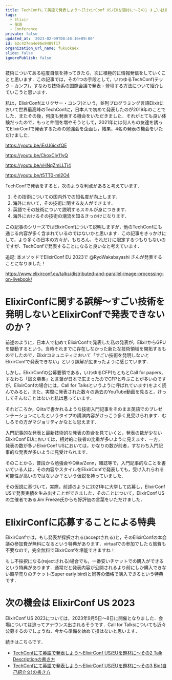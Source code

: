 ```yaml
---
title: TechConfにて英語で発表しよう〜ElixirConf US/EUを題材に〜その1 すごい技術を発明しないとElixirConfで発表できないのか？
tags:
  - Elixir
  - 英語
  - Conference
private: false
updated_at: '2023-02-09T08:48:16+09:00'
id: 62c427ea4e06e9489f17
organization_url_name: fukuokaex
slide: false
ignorePublish: false
---
```

技術についてある程度自信を持ってきたら，次に積極的に情報発信をしていくことと思います．この記事では，その1つの手段として，いわゆるTechConf(テック・カンフ)，すなわち技術系の国際会議で発表・登壇する方法について紹介していこうと思います．

私は，ElixirConf(エリクサー・コンフ)という，並列プログラミング言語Elixirにおいて世界最高峰のTechConfに，日本人で初めて発表したのが2019年のことでした．またその後，何度も発表する機会をいただきました．それがとても良い体験だったので，もっと仲間を増やそうとして，2021年には何人もの友達を誘ってElixirConfで発表するための勉強会を企画し，結果，4名の発表の機会をいただけました．

https://youtu.be/iEsU6icxfQE

https://youtu.be/CkoxCly11yQ

https://youtu.be/vHNqZmLLTj4

https://youtu.be/t5TT0-mI2O4


TechConfで発表をすると，次のような利点があると考えています．

1. その技術についての国内外での知名度が向上します．
1. 海外において，その技術に関する友人ができます．
1. 英語でその技術について説明するスキルが身につきます．
1. 海外におけるその技術の潮流を知るきっかけになります．

この記事のシリーズではElixirConfについて説明しますが，他のTechConfにも通じる内容が多く含まれているのではないかと思います．この記事をきっかけにして，より多くの日本の方々が，もちろん，それだけに限定するつもりもないのですが．TechConfで発表することになると良いなと考えています．

追記: 本メソッドでElixirConf EU 2023で @RyoWakabayashi さんが発表することになりました！

https://www.elixirconf.eu/talks/distributed-and-parallel-image-processing-on-livebook/

# ElixirConfに関する誤解〜すごい技術を発明しないとElixirConfで発表できないのか？

前述のように，日本人で初めてElixirConfで発表した私の発表が，ElixirからGPUを駆動するという，当時それまでに存在しなかった新たな技術領域を開拓するものでしたので，Elixirコミュニティにおいて「すごい技術を発明しないとElixirConfで発表できない」という誤解が広まったように感じています．

しかし，ElixirConfの公募要領である，いわゆるCFP(もともとCall for papers，すなわち「論文募集」と言葉が日本で広まったのでCFPと呼ぶことが多いのですが，ElixirConfの場合には，Call for Talksというように呼ばれています)をよく読んでみると，また，実際に発表された数々の過去のYouTube動画を見ると，けっしてそんなことはないと私は思っています．

それどころか，Qiitaで書かれるような技術入門記事をそのまま英語でのプレゼンテーションにしたというタイプの講演内容がけっこう多く見受けられます．むしろその方がマジョリティかなとも思えます．

入門記事的な発表と最新技術的な発表の割合を見ていくと，発表の数が少ないElixirConf EUにおいては，相対的に後者の比重が多いように見えます．一方，発表の数が多いElixirConf USにおいては，かなりの数が前者，すなわち入門記事的な発表が多いように見受けられます．

そのことから，普段から勉強会やQiita/Zenn，雑誌等で，入門記事的なことを書いている人は，その内容やスタイルをElixirConfで発表しても，受け入れられる可能性が高いのではないか？という仮説を持っていました．

その仮説に基づいて，実際，前述のように2021年に大挙して応募し，ElixirConf USで発表実績を生み出すことができました．そのことについて，ElixirConf USの主催者であるJim Freeze氏からも好評価の言葉をいただけました．

# ElixirConfに応募することによる特典

ElixirConfでは，もし発表が採択される(acceptされる)と，そのElixirConfの本会議の参加費が無料になるという特典があります．virtualでの参加でしたら旅費も不要なので，完全無料でElixirConfを堪能できますね！

もし不採択になる(rejectされる)場合でも，一番安いチケットでの購入ができるという特典があります．通常だと発表内容が公開されるより前にしか購入できない超早売りのチケット(Super early bird)と同等の価格で購入できるという特典です．

# 次の機会は ElixirConf US 2023

ElixirConf US 2023については，2023年9月5日〜8日に開催となりました．会場については追ってアナウンス出されるそうです．Call for Talksについても近々公募するのでしょうね．今から準備を始めて損はないと思います．

続きはこちらです．

* [TechConfにて英語で発表しよう〜ElixirConf US/EUを題材に〜その2 Talk Descriptionの書き方](https://qiita.com/zacky1972/items/a2c3b8b91a8aadb52022)
* [TechConfにて英語で発表しよう〜ElixirConf US/EUを題材に〜その3 Bio(自己紹介文)の書き方](https://qiita.com/zacky1972/items/6212a4c227ae7df9bc24)
